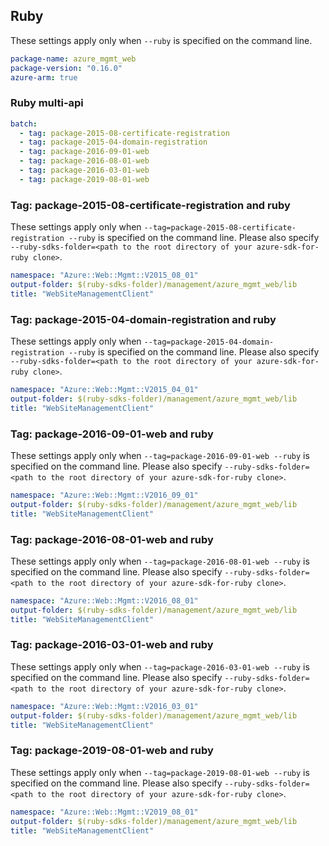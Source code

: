 ## Ruby

These settings apply only when `--ruby` is specified on the command line.

```yaml
package-name: azure_mgmt_web
package-version: "0.16.0"
azure-arm: true
```

### Ruby multi-api

```yaml $(ruby) && $(multiapi)
batch:
  - tag: package-2015-08-certificate-registration
  - tag: package-2015-04-domain-registration
  - tag: package-2016-09-01-web
  - tag: package-2016-08-01-web
  - tag: package-2016-03-01-web
  - tag: package-2019-08-01-web
```

### Tag: package-2015-08-certificate-registration and ruby

These settings apply only when `--tag=package-2015-08-certificate-registration --ruby` is specified on the command line.
Please also specify `--ruby-sdks-folder=<path to the root directory of your azure-sdk-for-ruby clone>`.

```yaml $(tag) == 'package-2015-08-certificate-registration' && $(ruby)
namespace: "Azure::Web::Mgmt::V2015_08_01"
output-folder: $(ruby-sdks-folder)/management/azure_mgmt_web/lib
title: "WebSiteManagementClient"
```

### Tag: package-2015-04-domain-registration and ruby

These settings apply only when `--tag=package-2015-04-domain-registration --ruby` is specified on the command line.
Please also specify `--ruby-sdks-folder=<path to the root directory of your azure-sdk-for-ruby clone>`.

```yaml $(tag) == 'package-2015-04-domain-registration' && $(ruby)
namespace: "Azure::Web::Mgmt::V2015_04_01"
output-folder: $(ruby-sdks-folder)/management/azure_mgmt_web/lib
title: "WebSiteManagementClient"
```

### Tag: package-2016-09-01-web and ruby

These settings apply only when `--tag=package-2016-09-01-web --ruby` is specified on the command line.
Please also specify `--ruby-sdks-folder=<path to the root directory of your azure-sdk-for-ruby clone>`.

```yaml $(tag) == 'package-2016-09-01-web' && $(ruby)
namespace: "Azure::Web::Mgmt::V2016_09_01"
output-folder: $(ruby-sdks-folder)/management/azure_mgmt_web/lib
title: "WebSiteManagementClient"
```

### Tag: package-2016-08-01-web and ruby

These settings apply only when `--tag=package-2016-08-01-web --ruby` is specified on the command line.
Please also specify `--ruby-sdks-folder=<path to the root directory of your azure-sdk-for-ruby clone>`.

```yaml $(tag) == 'package-2016-08-01-web' && $(ruby)
namespace: "Azure::Web::Mgmt::V2016_08_01"
output-folder: $(ruby-sdks-folder)/management/azure_mgmt_web/lib
title: "WebSiteManagementClient"
```

### Tag: package-2016-03-01-web and ruby

These settings apply only when `--tag=package-2016-03-01-web --ruby` is specified on the command line.
Please also specify `--ruby-sdks-folder=<path to the root directory of your azure-sdk-for-ruby clone>`.

```yaml $(tag) == 'package-2016-03-01-web' && $(ruby)
namespace: "Azure::Web::Mgmt::V2016_03_01"
output-folder: $(ruby-sdks-folder)/management/azure_mgmt_web/lib
title: "WebSiteManagementClient"
```

### Tag: package-2019-08-01-web and ruby

These settings apply only when `--tag=package-2019-08-01-web --ruby` is specified on the command line.
Please also specify `--ruby-sdks-folder=<path to the root directory of your azure-sdk-for-ruby clone>`.

```yaml $(tag) == 'package-2019-08-01-web' && $(ruby)
namespace: "Azure::Web::Mgmt::V2019_08_01"
output-folder: $(ruby-sdks-folder)/management/azure_mgmt_web/lib
title: "WebSiteManagementClient"
```
